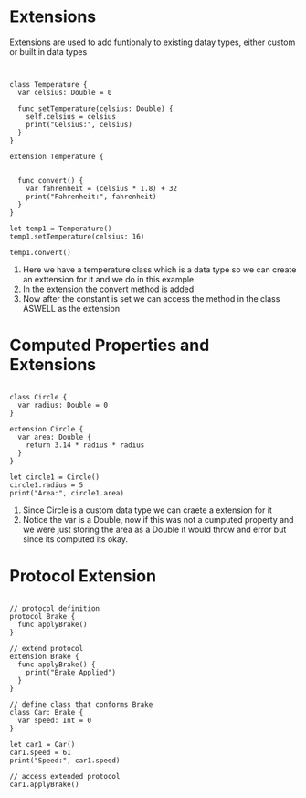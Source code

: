 # Extensions

Extensions are used to add funtionaly to existing datay types, either custom or built in data types

```


class Temperature {
  var celsius: Double = 0

  func setTemperature(celsius: Double) {
    self.celsius = celsius
    print("Celsius:", celsius)
  }
}

extension Temperature {


  func convert() {
    var fahrenheit = (celsius * 1.8) + 32
    print("Fahrenheit:", fahrenheit)
  }
}

let temp1 = Temperature()
temp1.setTemperature(celsius: 16)

temp1.convert()

```

1. Here we have a temperature class which is a data type so we can create an exttension for it and we do in this example
2. In the extension the convert method is added
3. Now after the constant is set we can access the method in the class ASWELL as the extension

# Computed Properties and Extensions

```

class Circle {
  var radius: Double = 0
}

extension Circle {
  var area: Double {
    return 3.14 * radius * radius
  }
}

let circle1 = Circle()
circle1.radius = 5
print("Area:", circle1.area)

```

1. Since Circle is a custom data type we can craete a extension for it
2. Notice the var is a Double, now if this was not a cumputed property and we were just storing the area as a Double it would throw and error but since its computed its okay.

# Protocol Extension

```

// protocol definition
protocol Brake {
  func applyBrake()
}

// extend protocol
extension Brake {
  func applyBrake() {
    print("Brake Applied")
  }
}

// define class that conforms Brake
class Car: Brake {
  var speed: Int = 0
}

let car1 = Car()
car1.speed = 61
print("Speed:", car1.speed)

// access extended protocol
car1.applyBrake()

```
